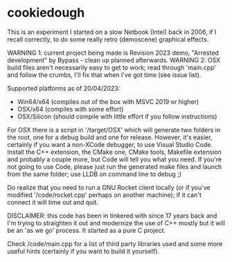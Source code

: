 # cookiedough

This is an experiment I started on a slow Netbook (Intel) back in 2006, if I recall correctly, to do some really retro
(demoscene) graphical effects. 

WARNING 1: current project being made is Revision 2023 demo, "Arrested development" by Bypass - clean up planned afterwards.
WARNING 2: OSX build files aren't necessarily easy to get to work; read through 'main.cpp' and follow the crumbs, I'll fix that when I've got time (see issue list).

Supported platforms as of 20/04/2023:
- Win64/x64 (compiles out of the box with MSVC 2019 or higher)
- OSX/x64 (compiles with some effort)
- OSX/Silicon (should compile with little effort if you follow instructions)

For OSX there is a script in '/target/OSX' which will generate two folders in the root, one for a debug build and one
for release. However, it's easier, certainly if you want a non-XCode debugger, to use Visual Studio Code. Install the
C++ extension, the CMake one, CMake tools, Makefile extension and probably a couple more, but Code will tell you what you
need. If you're not going to use Code, please just run the generated make files and launch from the same folder; use
LLDB on command line to debug ;)

Do realize that you need to run a GNU Rocket client locally (or if you've modified '/code/rocket.cpp' perhaps on another
machine); if it can't connect it will time out and quit.

DISCLAIMER: this code has been in tinkered with since 17 years back and I'm trying to straighten it out and modernize
the use of C++ mostly but it will be an 'as we go' process. It started as a pure C project.

Check /code/main.cpp for a list of third party libraries used and some more useful hints (certainly if you want to build it yourself).
